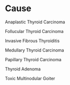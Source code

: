 # Cause

Anaplastic Thyroid Carcinoma

Follucular Thyroid Carcinoma

Invasive Fibrous Thyroiditis

Medullary Thyroid Carcinoma

Papillary Thyroid Carcinoma

Thyroid Adenoma

Toxic Multinodular Goiter
